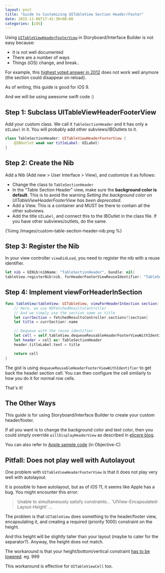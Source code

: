 ```yaml
---
layout: post
title: "Guide to Customizing UITableView Section Header/Footer"
date: 2015-11-06T17:41:30+08:00
categories: [iOS]
---
```


Using [`UITableViewHeaderFooterView`](https://developer.apple.com/library/prerelease/ios/documentation/UIKit/Reference/UITableViewHeaderFooterView_class/index.html) in Storyboard/Interface Builder is not easy because:

- It is not well documented
- There are a number of ways
- Things (iOS) change, and break..

For example, this [highest voted answer in 2012](http://stackoverflow.com/a/11396643/242682) does not work well anymore (the section could disappear on reload).

As of writing, this guide is good for iOS 9.

And we will be using awesome swift code :)


## Step 1: Subclass UITableViewHeaderFooterView

Add your custom class. We call it `TableSectionHeader` and it has only a `UILabel` in it. You will probably add other subviews/IBOutlets to it.

```swift
class TableSectionHeader: UITableViewHeaderFooterView {
    @IBOutlet weak var titleLabel: UILabel!
}
```

## Step 2: Create the Nib

Add a Nib (Add new > User Interface > View), and customize it as follows:

- Change the class to `TableSectionHeader`
- In the "Table Section Header" view, make sure the **background color is default**. This is to avoid the warning _Setting the background color on UITableViewHeaderFooterView has been deprecated_.
- Add a View. This is a container and MUST be there to contain all the other subviews.
- Add the title `UILabel`, and connect this to the IBOutlet in the class file. If you have other subviews/outlets, do the same.

{%img /images/custom-table-section-header-nib.png %}


## Step 3: Register the Nib

In your view controller `viewDidLoad`, you need to register the nib with a reuse identifier.

```swift
let nib = UINib(nibName: "TableSectionHeader", bundle: nil)
tableView.registerNib(nib, forHeaderFooterViewReuseIdentifier: "TableSectionHeader")
```

## Step 4: Implement viewForHeaderInSection

```swift
func tableView(tableView: UITableView, viewForHeaderInSection section: Int) -> UIView? {
    // Here, we use NSFetchedResultsController
    // And we simply use the section name as title
    let currSection = fetchedResultsController.sections?[section]
    let title = currSection!.name

    // Dequeue with the reuse identifier
    let cell = self.tableView.dequeueReusableHeaderFooterViewWithIdentifier("TableSectionHeader")
    let header = cell as! TableSectionHeader
    header.titleLabel.text = title

    return cell
}
```

The gist is using `dequeueReusableHeaderFooterViewWithIdentifier` to get back the header section cell. You can then configure the cell similarly to how you do it for normal row cells.

That's it!

## The Other Ways

This guide is for using Storyboard/Interface Builder to create your custom header/footer.

If all you want is to change the background color and text color, then you could simply override `willDisplayHeaderView` as described in [elicere blog](http://www.elicere.com/mobile/swift-blog-2-uitableview-section-header-color/).

You can also refer to [Apple sample code](
https://developer.apple.com/library/ios/samplecode/TableViewUpdates/Introduction/Intro.html#//apple_ref/doc/uid/DTS40010139-Intro-DontLinkElementID_2) (in Objective-C)

## Pitfall: Does not play well with Autolayout

One problem with `UITableViewHeaderFooterView` is that it does not play very well with autolayout.

It is possible to have autolayout, but as of iOS 11, it seems like Apple has a bug. You might encounter this error:

> Unable to simultaneously satisfy constraints... 'UIView-Encapsulated-Layout-Height' ...

The problem is that `UITableView` does something to the header/footer view, encapsulating it, and creating a required (priority 1000) constraint on the height.

And this height will be slightly taller than your layout (maybe to cater for the separator?). Anyway, the height does not match.

The workaround is that your height/bottom/vertical constraint [has to be lowered](https://stackoverflow.com/a/25795758/242682). eg. 999

This workaround is effective for `UITableViewCell` too.
